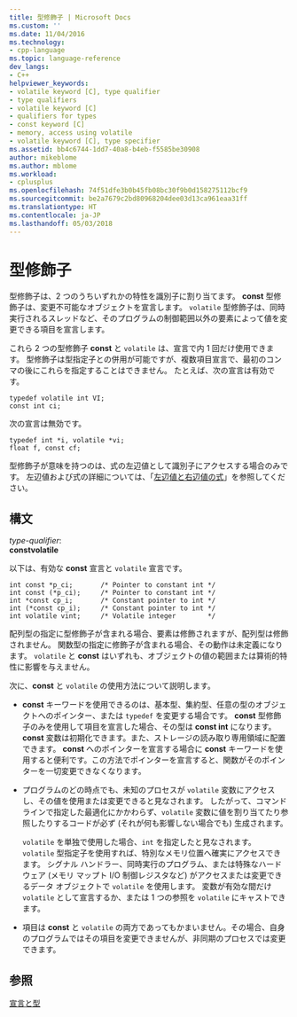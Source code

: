 ```yaml
---
title: 型修飾子 | Microsoft Docs
ms.custom: ''
ms.date: 11/04/2016
ms.technology:
- cpp-language
ms.topic: language-reference
dev_langs:
- C++
helpviewer_keywords:
- volatile keyword [C], type qualifier
- type qualifiers
- volatile keyword [C]
- qualifiers for types
- const keyword [C]
- memory, access using volatile
- volatile keyword [C], type specifier
ms.assetid: bb4c6744-1dd7-40a8-b4eb-f5585be30908
author: mikeblome
ms.author: mblome
ms.workload:
- cplusplus
ms.openlocfilehash: 74f51dfe3b0b45fb08bc30f9b0d158275112bcf9
ms.sourcegitcommit: be2a7679c2bd80968204dee03d13ca961eaa31ff
ms.translationtype: HT
ms.contentlocale: ja-JP
ms.lasthandoff: 05/03/2018
---
```

# <a name="type-qualifiers"></a>型修飾子
型修飾子は、2 つのうちいずれかの特性を識別子に割り当てます。 **const** 型修飾子は、変更不可能なオブジェクトを宣言します。 `volatile` 型修飾子は、同時実行されるスレッドなど、そのプログラムの制御範囲以外の要素によって値を変更できる項目を宣言します。  
  
 これら 2 つの型修飾子 **const** と `volatile` は、宣言で内 1 回だけ使用できます。 型修飾子は型指定子との併用が可能ですが、複数項目宣言で、最初のコンマの後にこれらを指定することはできません。 たとえば、次の宣言は有効です。  
  
```  
typedef volatile int VI;  
const int ci;  
```  
  
 次の宣言は無効です。  
  
```  
typedef int *i, volatile *vi;  
float f, const cf;     
```  
  
 型修飾子が意味を持つのは、式の左辺値として識別子にアクセスする場合のみです。 左辺値および式の詳細については、「[左辺値と右辺値の式](../c-language/l-value-and-r-value-expressions.md)」を参照してください。  
  
## <a name="syntax"></a>構文  
 *type-qualifier*:  
 **constvolatile**  
  
 以下は、有効な **const** 宣言と `volatile` 宣言です。  
  
```  
int const *p_ci;       /* Pointer to constant int */  
int const (*p_ci);     /* Pointer to constant int */  
int *const cp_i;       /* Constant pointer to int */  
int (*const cp_i);     /* Constant pointer to int */  
int volatile vint;     /* Volatile integer        */  
```  
  
 配列型の指定に型修飾子が含まれる場合、要素は修飾されますが、配列型は修飾されません。 関数型の指定に修飾子が含まれる場合、その動作は未定義になります。 `volatile` と **const** はいずれも、オブジェクトの値の範囲または算術的特性に影響を与えません。  
  
 次に、**const** と `volatile` の使用方法について説明します。  
  
-   **const** キーワードを使用できるのは、基本型、集約型、任意の型のオブジェクトへのポインター、または `typedef` を変更する場合です。 **const** 型修飾子のみを使用して項目を宣言した場合、その型は **const int** になります。**const** 変数は初期化できます。また、ストレージの読み取り専用領域に配置できます。 **const** へのポインターを宣言する場合に **const** キーワードを使用すると便利です。この方法でポインターを宣言すると、関数がそのポインターを一切変更できなくなります。  
  
-   プログラムのどの時点でも、未知のプロセスが `volatile` 変数にアクセスし、その値を使用または変更できると見なされます。 したがって、コマンド ラインで指定した最適化にかかわらず、`volatile` 変数に値を割り当てたり参照したりするコードが必ず (それが何も影響しない場合でも) 生成されます。  
  
     `volatile` を単独で使用した場合、`int` を指定したと見なされます。 `volatile` 型指定子を使用すれば、特別なメモリ位置へ確実にアクセスできます。 シグナル ハンドラー、同時実行のプログラム、または特殊なハードウェア (メモリ マップト I/O 制御レジスタなど) がアクセスまたは変更できるデータ オブジェクトで `volatile` を使用します。 変数が有効な間だけ `volatile` として宣言するか、または 1 つの参照を `volatile` にキャストできます。  
  
-   項目は **const** と `volatile` の両方であってもかまいません。その場合、自身のプログラムではその項目を変更できませんが、非同期のプロセスでは変更できます。  
  
## <a name="see-also"></a>参照  
 [宣言と型](../c-language/declarations-and-types.md)